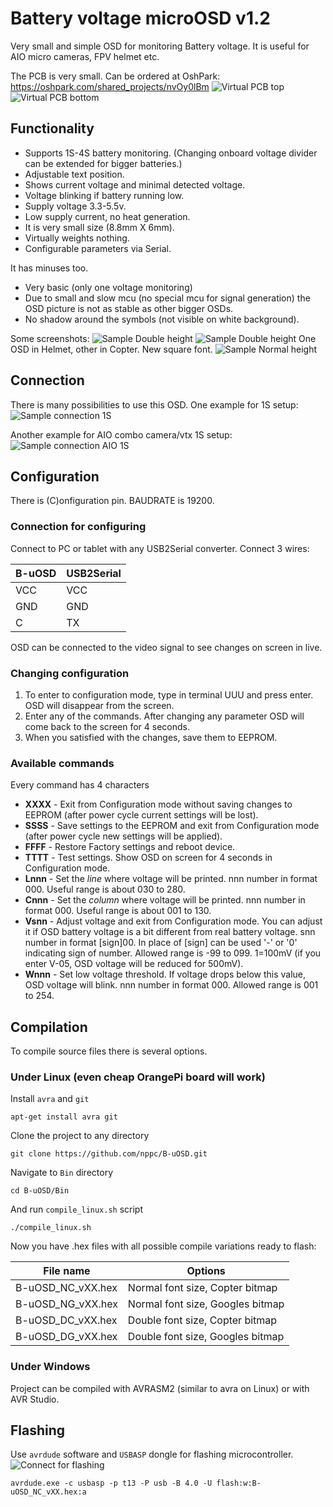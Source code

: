 # Battery voltage microOSD v1.2
Very small and simple OSD for monitoring Battery voltage. It is useful for AIO micro cameras, FPV helmet etc.

The PCB is very small. Can be ordered at OshPark: https://oshpark.com/shared_projects/nvOy0lBm
![Virtual PCB top](Images/PCB_Top.png)
![Virtual PCB bottom](Images/PCB_Bottom.png)

## Functionality
- Supports 1S-4S battery monitoring. (Changing onboard voltage divider can be extended for bigger batteries.)
- Adjustable text position.
- Shows current voltage and minimal detected voltage.
- Voltage blinking if battery running low.
- Supply voltage 3.3-5.5v.
- Low supply current, no heat generation.
- It is very small size (8.8mm X 6mm).
- Virtually weights nothing.
- Configurable parameters via Serial.

It has minuses too.
- Very basic (only one voltage monitoring)
- Due to small and slow mcu (no special mcu for signal generation) the OSD picture is not as stable as other bigger OSDs.
- No shadow around the symbols (not visible on white background).

Some screenshots:
![Sample Double height](Images/Assembled_MCU_side.jpg)
![Sample Double height](Images/Sample_DG.jpg)
One OSD in Helmet, other in Copter. New square font.
![Sample Normal height](Images/Sample_DC_2LINES_combined.jpg)

## Connection
There is many possibilities to use this OSD.
One example for 1S setup:
![Sample connection 1S](Images/1S_Connection.jpg)

Another example for AIO combo camera/vtx 1S setup:
![Sample connection AIO 1S](Images/1S_Connection_AIO.jpg)

## Configuration
There is (C)onfiguration pin. BAUDRATE is 19200.
### Connection for configuring
Connect to PC or tablet with any USB2Serial converter. Connect 3 wires: 

B-uOSD | USB2Serial
----------- | ------------
VCC | VCC
GND | GND
C | TX

OSD can be connected to the video signal to see changes on screen in live.
### Changing configuration
1. To enter to configuration mode, type in terminal UUU and press enter. OSD will disappear from the screen.
2. Enter any of the commands. After changing any parameter OSD will come back to the screen for 4 seconds.
3. When you satisfied with the changes, save them to EEPROM.
### Available commands
Every command has 4 characters
- **XXXX** - Exit from Configuration mode without saving changes to EEPROM (after power cycle current settings will be lost).
- **SSSS** - Save settings to the EEPROM and exit from Configuration mode (after power cycle new settings will be applied).
- **FFFF** - Restore Factory settings and reboot device.
- **TTTT** - Test settings. Show OSD on screen for 4 seconds in Configuration mode.
- **Lnnn** - Set the *line* where voltage will be printed. nnn number in format 000. Useful range is about 030 to 280.
- **Cnnn** - Set the *column* where voltage will be printed. nnn number in format 000. Useful range is about 001 to 130.
- **Vsnn** - Adjust voltage and exit from Configuration mode. You can adjust it if OSD battery voltage is a bit different from real battery voltage. snn number in format [sign]00. In place of [sign] can be used '-' or '0' indicating sign of number. Allowed range is -99 to 099. 1=100mV (if you enter V-05, OSD voltage will be reduced for 500mV). 
- **Wnnn** - Set low voltage threshold. If voltage drops below this value, OSD voltage will blink. nnn number in format 000. Allowed range is 001 to 254.

## Compilation
To compile source files there is several options.
### Under Linux (even cheap OrangePi board will work)
Install `avra` and `git`
```
apt-get install avra git
```
Clone the project to any directory
```
git clone https://github.com/nppc/B-uOSD.git
```
Navigate to `Bin` directory
```
cd B-uOSD/Bin
```
And run `compile_linux.sh` script
```
./compile_linux.sh
```
Now you have .hex files with all possible compile variations ready to flash:

File name | Options
----------- | ------------
B-uOSD_NC_vXX.hex | Normal font size, Copter bitmap
B-uOSD_NG_vXX.hex | Normal font size, Googles bitmap
B-uOSD_DC_vXX.hex | Double font size, Copter bitmap
B-uOSD_DG_vXX.hex | Double font size, Googles bitmap

### Under Windows
Project can be compiled with AVRASM2 (similar to avra on Linux) or with AVR Studio.

## Flashing
Use `avrdude` software and `USBASP` dongle for flashing microcontroller. 
![Connect for flashing](Images/Flashing_connections.png)
```
avrdude.exe -c usbasp -p t13 -P usb -B 4.0 -U flash:w:B-uOSD_NC_vXX.hex:a
```
